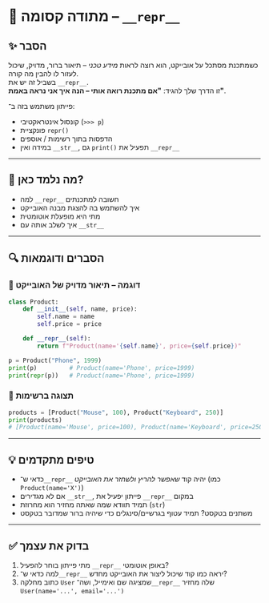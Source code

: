 # 📘 מתודה קסומה – `__repr__`

## ✨ הסבר

כשמתכנת מסתכל על אובייקט, הוא רוצה לראות *מידע טכני* – תיאור ברור, מדויק, שיכול לעזור לו להבין מה קורה.  
בשביל זה יש את `__repr__`.  
זו הדרך שלך להגיד: **"אם מתכנת רואה אותי – הנה איך אני נראה באמת"**.

פייתון משתמש בזה ב־:
- קונסול אינטראקטיבי (`>>> p`)
- פונקציית `repr()`
- הדפסות בתוך רשימות / אוספים
- במידה ואין `__str__`, גם `print()` תפעיל את `__repr__`

---

## 🧠 מה נלמד כאן?

- למה `__repr__` חשובה למתכנתים
- איך להשתמש בה להצגת מבנה האובייקט
- מתי היא מופעלת אוטומטית
- איך לשלב אותה עם `__str__`

---

## 🔍 הסברים ודוגמאות

### 📌 דוגמה – תיאור מדויק של האובייקט

```python
class Product:
    def __init__(self, name, price):
        self.name = name
        self.price = price

    def __repr__(self):
        return f"Product(name='{self.name}', price={self.price})"

p = Product("Phone", 1999)
print(p)         # Product(name='Phone', price=1999)
print(repr(p))   # Product(name='Phone', price=1999)
````

### 📌 תצוגה ברשימות

```python
products = [Product("Mouse", 100), Product("Keyboard", 250)]
print(products)
# [Product(name='Mouse', price=100), Product(name='Keyboard', price=250)]
```

---

## 💡 טיפים מתקדמים

* כדאי ש־`__repr__` יהיה קוד *שאפשר להריץ ולשחזר את האובייקט* (כמו `Product(name='X')`)
* אם לא מגדירים `__str__`, פייתון יפעיל את `__repr__` במקום
* תמיד תוודא שמה שאתה מחזיר הוא מחרוזת (`str`)
* משתנים בטקסט? תמיד עטוף בגרשיים/סינגלים כדי שיהיה ברור שמדובר בטקסט

---

## ✅ בדוק את עצמך

1. מתי פייתון בוחר להפעיל `__repr__` באופן אוטומטי?
2. למה כדאי ש־`__repr__` יראה כמו קוד שיכול ליצור את האובייקט מחדש?
3. כתוב מחלקה `User` שמציגה שם ואימייל, ושה־`__repr__` שלה מחזיר `User(name='...', email='...')`
